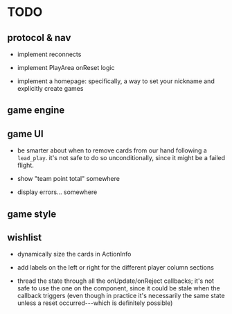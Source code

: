 # TODO

## protocol & nav

- implement reconnects

- implement PlayArea onReset logic

- implement a homepage: specifically, a way to set your nickname and explicitly
  create games

## game engine

## game UI

- be smarter about when to remove cards from our hand following a `lead_play`.
  it's not safe to do so unconditionally, since it might be a failed flight.

- show "team point total" somewhere

- display errors... somewhere

## game style

## wishlist

- dynamically size the cards in ActionInfo

- add labels on the left or right for the different player column sections

- thread the state through all the onUpdate/onReject callbacks; it's not safe
  to use the one on the component, since it could be stale when the callback
  triggers (even though in practice it's necessarily the same state unless a
  reset occurred---which is definitely possible)
